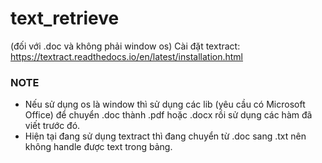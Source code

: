 # text_retrieve
(đối với .doc và không phải window os) Cài đặt textract: https://textract.readthedocs.io/en/latest/installation.html


### NOTE
- Nếu sử dụng os là window thì sử dụng các lib (yêu cầu có Microsoft Office) để chuyển .doc thành .pdf hoặc .docx rồi sử dụng các hàm đã viết trước đó.
- Hiện tại đang sử dụng textract thì đang chuyển từ .doc sang .txt nên không handle được text trong bảng.
